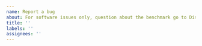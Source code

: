 ```yaml
---
name: Report a bug
about: For software issues only, question about the benchmark go to Discussions
title: ''
labels: ''
assignees: ''
---
```

